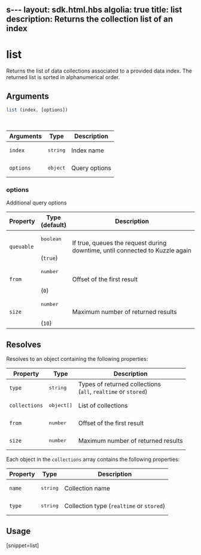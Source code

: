 s---
layout: sdk.html.hbs
algolia: true
title: list
description: Returns the collection list of an index
---

# list

Returns the list of data collections associated to a provided data index.
The returned list is sorted in alphanumerical order.

## Arguments

```javascript
list (index, [options])
```

<br/>

| Arguments    | Type    | Description |
|--------------|---------|-------------|
| ``index`` | <pre>string</pre> | Index name    |
| ``options`` | <pre>object</pre> | Query options    |

### options

Additional query options

| Property     | Type<br/>(default)    | Description   |
| -------------- | --------- | ------------- |
| `queuable` | <pre>boolean</pre><br/>(`true`) | If true, queues the request during downtime, until connected to Kuzzle again |
|  `from`  |  <pre>number</pre> <br/>(`0`) |  Offset of the first result  |
|  `size`  |  <pre>number</pre> <br/>(`10`) |  Maximum number of returned results  |

## Resolves

Resolves to an object containing the following properties:

| Property   | Type    | Description  |
|--------------|---------|-------------|
| ``type`` | <pre>string</pre> | Types of returned collections </br>(`all`, `realtime` or `stored`)   |
| ``collections`` | <pre>object[]</pre> | List of collections  |
| `from` | <pre>number</pre> | Offset of the first result |
| `size` | <pre>number</pre> | Maximum number of returned results |

Each object in the `collections` array contains the following properties:

| Property   | Type    | Description  |
|--------------|---------|-------------|
| ``name`` | <pre>string</pre> | Collection name |
| ``type`` | <pre>string</pre> | Collection type (`realtime` or `stored`) |

## Usage

[snippet=list]
